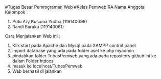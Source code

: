 #Tugas Besar Pemrograman Web
#Kelas Pemweb RA
Nama Anggota Kelompok :
1. Putu Ary Kusuma Yudha (119140098)
2. Randi Baraku (119140061)

Cara Menjalankan Web ini :
1. Klik start pada Apache dan Mysql pada XAMPP control panel
2. import database yang ada pada folder aset ke php myadmin
3. pindahkan folder TubesPemweb yang ada pada repository github ini ke dalam Folder htdocs
4. masuk ke localhost/TubesPemweb
5. Web berhasil di jalankan
